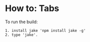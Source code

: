 How to: Tabs
============

To run the build:

    1. install jake 'npm install jake -g'
    2. type 'jake'.